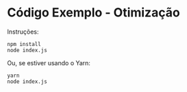 # Código Exemplo - Otimização

Instruções:

```
npm install
node index.js
```

Ou, se estiver usando o Yarn:

```
yarn
node index.js
```
